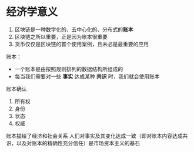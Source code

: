 # 经济学意义

1. 区块链是一种数字化的、去中心化的、分布式的**账本**
2. 区块链之所以重要，正是因为账本很重要
3. 货币仅仅是区块链的首个使用案例，且未必是最重要的应用

账本：

- 一个账本是由按照规则排列的数据结构所组成的
- 每当我们需要对一些 **事实** 达成某种 **共识** 时，我们就会使用账本

账本确认

1. 所有权
2. 身份
3. 状态
4. 权威

账本描绘了经济和社会关系
人们对事实及其变化达成一致（即对账本内容达成共识，以及对账本的精确性充分信任）是市场资本主义的基石